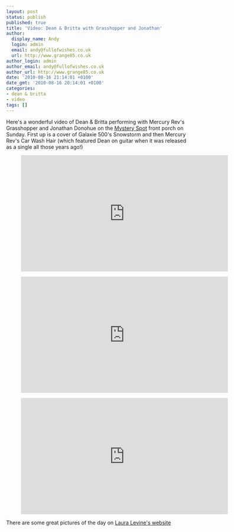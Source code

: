 ```yaml
---
layout: post
status: publish
published: true
title: 'Video: Dean & Britta with Grasshopper and Jonathan'
author:
  display_name: Andy
  login: admin
  email: andy@fullofwishes.co.uk
  url: http://www.grange85.co.uk
author_login: admin
author_email: andy@fullofwishes.co.uk
author_url: http://www.grange85.co.uk
date: '2010-08-16 21:14:01 +0100'
date_gmt: '2010-08-16 20:14:01 +0100'
categories:
- dean & britta
- video
tags: []
---
```

Here's a wonderful video of Dean & Britta performing with Mercury Rev's Grasshopper and Jonathan Donohue on the [Mystery Spot](http://www.mysteryspotvintage.com/) front porch on Sunday. First up is a cover of Galaxie 500's Snowstorm and then Mercury Rev's Car Wash Hair (which featured Dean on guitar when it was released as a single all those years ago!)
<figure class="caption aligncenter"><iframe width="560" height="315" src="https://www.youtube.com/embed/c9JlYusC_dE" frameborder="0" allowfullscreen></iframe><figcaption class="caption-text"></figcaption></figure><figure class="caption aligncenter"><iframe width="560" height="315" src="https://www.youtube.com/embed/VOQx1IkN2II" frameborder="0" allowfullscreen></iframe><figcaption class="caption-text"></figcaption></figure><figure class="caption aligncenter"><iframe width="560" height="315" src="https://www.youtube.com/embed/iQMvDMPzpoM" frameborder="0" allowfullscreen></iframe><figcaption class="caption-text"></figcaption></figure>

There are some great pictures of the day on [Laura Levine's website](http://www.lauralevine.com/mysteryspotvintage.com/?p=1552)
